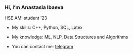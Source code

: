 ### Hi, I’m Anastasia Ibaeva
HSE AMI student '23

- My skills: C++, Python, SQL, Latex

- My knowledge: ML, NLP, Data Structures and Algorithms

- You can contact me: [telegram](https://t.me/anastasia_iii)
